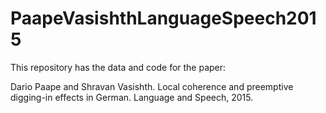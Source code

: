 # PaapeVasishthLanguageSpeech2015

This repository has the data and code for the paper: 

Dario Paape and Shravan Vasishth. Local coherence and preemptive digging-in effects in German. 
Language and Speech, 2015.


